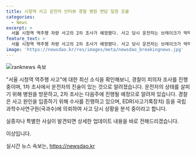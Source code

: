 ```yaml
---
title: 시청역 사고 운전자 인터뷰 경찰 병원 면담 일정 조율
categories:
  - News
excerpt: >
  서울 시청역 역주행 차량 사고의 2차 조사가 예정됐다. 사고 당시 운전자는 브레이크가 딱딱하게 밟혔다고 주장했으며, 경찰은 CCTV 분석과 차체 분석을 통해 원인을 조사 중이다. 운전자는 갈비뼈 골절로 입원 중이며, 사고로 사망자 9명과 부상자 7명이 발생했다. 이에 따라 경찰은 사고 차량의 EDR 등을 분석하여 사고원인을 규명하고 있다.
feature_text: >
  서울 시청역 역주행 차량 사고의 2차 조사가 예정됐다. 사고 당시 운전자는 브레이크가 딱딱하게 밟혔다고 주장했으며, 경찰은 CCTV 분석과 차체 분석을 통해 원인을 조사 중이다. 운전자는 갈비뼈 골절로 입원 중이며, 사고로 사망자 9명과 부상자 7명이 발생했다. 이에 따라 경찰은 사고 차량의 EDR 등을 분석하여 사고원인을 규명하고 있다.
image: 'https://newsdao.kr/res/images/meta/newsdao_breakingnews.jpg'
---
```


<p><img src="https://newsdao.kr/res/images/meta/newsdao_breakingnews.jpg" alt="ranknews 속보" /></p>

<p>"서울 시청역 역주행 사고"에 대한 최신 소식을 확인해보니, 경찰이 피의자 조사를 진행 중이며, 1차 조사에서 운전자의 진술이 있는 것으로 알려졌습니다. 운전자의 상태를 살피기 위해 병원을 방문하고, 2차 조사는 다음주에 진행될 예정으로 알려져 있습니다. 경찰은 사고 원인을 입증하기 위해 수사를 진행하고 있으며, EDR(사고기록장치) 등을 국립과학수사연구원(국과수)에 의뢰하여 사고 당시 상황을 분석 중이라고 합니다.</p>

<p>실종자나 특별한 사실이 발견되면 상세한 업데이트 내용을 바로 전해드리겠습니다. </p>

<p>이상입니다.</p>
실시간 뉴스 속보는, <a href="https://newsdao.kr" rel="dofollow">https://newsdao.kr</a>



